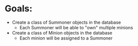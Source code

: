 # Goals:
* Create a class of Summoner objects in the database
  * Each Summoner will be able to "own" multiple minions
* Create a class of Minion objects in the database
  * Each minion will be assigned to a Summoner
